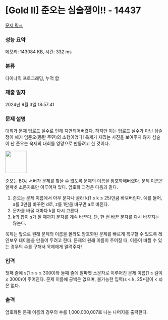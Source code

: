 # [Gold II] 준오는 심술쟁이!! - 14437 

[문제 링크](https://www.acmicpc.net/problem/14437) 

### 성능 요약

메모리: 143084 KB, 시간: 332 ms

### 분류

다이나믹 프로그래밍, 누적 합

### 제출 일자

2024년 9월 3일 18:57:41

### 문제 설명

<p>대회가 문제 업로드 실수로 인해 지연되어버렸다. 하지만 이는 업로드 실수가 아닌 심술쟁이 해커 임준오(동탄 주민)의 소행이었다! 욱제가 재밌는 사진을 보여주지 않자 심술이 난 준오는 욱제의 대회를 엉망으로 만들려고 한 것이다.</p>

<p><img alt="" src="https://onlinejudgeimages.s3-ap-northeast-1.amazonaws.com/problem/14437/1.png" style="height:70px; width:68px"></p>

<p>준오는 BOJ 서버가 문제를 찾을 수 없도록 문제의 이름을 암호화해버렸다. 문제 이름은 알파벳 소문자로만 이루어져 있다. 암호화 과정은 다음과 같다.</p>

<ol>
	<li>준오는 문제 이름에서 아무 문자나 골라 k(1 ≤ k ≤ 25)만큼 바꿔버린다. 예를 들어, a를 3만큼 바꾸면 d로, z를 1만큼 바꾸면 a로 바뀐다.</li>
	<li>문자를 바꿀 때마다 k를 다시 고른다.</li>
	<li>k의 합이 s가 될 때까지 문자를 계속 바꾼다. 단, 한 번 바꾼 문자를 다시 바꾸지는 않는다.</li>
</ol>

<p>욱제는 앞으로 원래 문제의 이름을 몰라도 암호화된 문제를 빠르게 복구할 수 있도록 레인보우 테이블을 만들어 두려고 한다. 문제의 원래 이름이 주어질 때, 이름이 바뀔 수 있는 경우의 수를 구해서 욱제에게 알려주자!</p>

### 입력 

 <p>첫째 줄에 s(1 ≤ s ≤ 3000)와 둘째 줄에 알파벳 소문자로 이루어진 문제 이름(1 ≤ 길이 ≤ 3000)이 주어진다. 문제 이름에 공백은 없으며, 불가능한 입력(s < k, 25*길이 < s)은 없다.</p>

### 출력 

 <p>암호화된 문제 이름의 경우의 수를 1,000,000,007로 나눈 나머지를 출력한다.</p>

